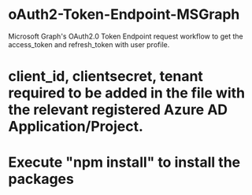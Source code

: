 # oAuth2-Token-Endpoint-MSGraph
 Microsoft Graph's OAuth2.0 Token Endpoint request workflow to get the access_token and refresh_token with user profile.

# client_id, clientsecret, tenant required to be added in the file with the relevant registered Azure AD Application/Project.
# Execute "npm install" to install the packages
